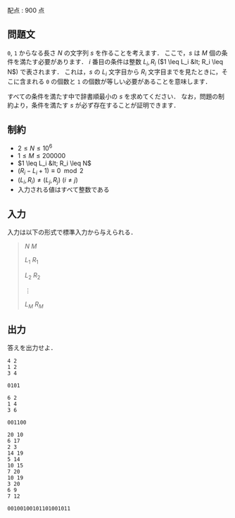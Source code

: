 配点 : $900$ 点

## 問題文

`0`, `1` からなる長さ $N$ の文字列 $s$ を作ることを考えます．
ここで，$s$ は $M$ 個の条件を満たす必要があります．
$i$ 番目の条件は整数 $L_i,R_i$ ($1 \leq L_i &lt; R_i \leq N$) で表されます．
これは，$s$ の $L_i$ 文字目から $R_i$ 文字目までを見たときに，そこに含まれる `0` の個数と `1` の個数が等しい必要があることを意味します．

すべての条件を満たす中で辞書順最小の $s$ を求めてください．
なお，問題の制約より，条件を満たす $s$ が必ず存在することが証明できます．

## 制約

- $2 \leq N \leq 10^6$
- $1 \leq M \leq 200000$
- $1 \leq L_i &lt; R_i \leq N$
- $(R_i-L_i+1) \equiv 0 \mod 2$
- $(L_i,R_i) \neq (L_j,R_j)$ ($i \neq j$)
- 入力される値はすべて整数である

## 入力

入力は以下の形式で標準入力から与えられる．

> $N$ $M$
> 
> $L_1$ $R_1$
> 
> $L_2$ $R_2$
> 
> $\vdots$
> 
> $L_M$ $R_M$

## 出力

答えを出力せよ．

```input1
4 2
1 2
3 4
```

```output1
0101
```

```input2
6 2
1 4
3 6
```

```output2
001100
```

```input3
20 10
6 17
2 3
14 19
5 14
10 15
7 20
10 19
3 20
6 9
7 12
```

```output3
00100100101101001011
```